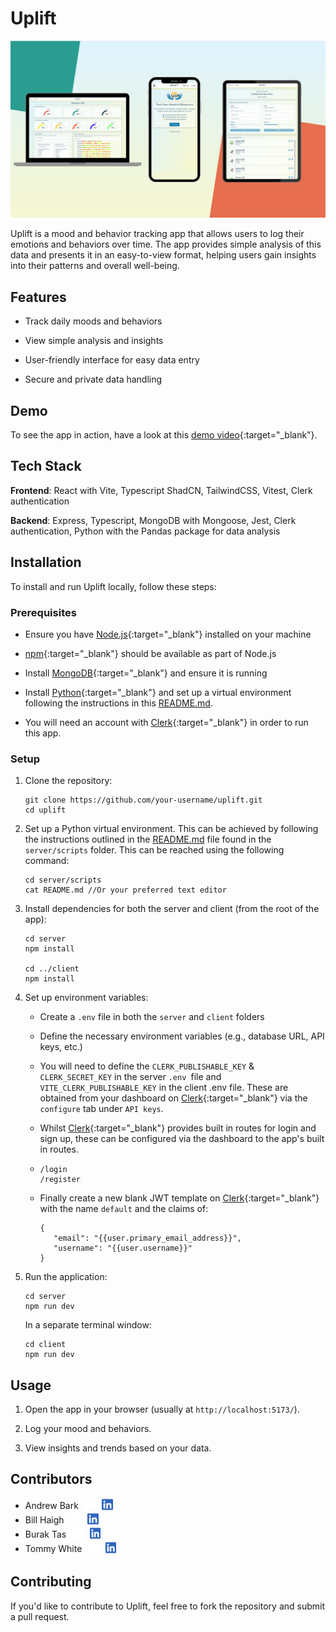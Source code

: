 # Uplift

![Uplift image](uplift.png)

Uplift is a mood and behavior tracking app that allows users to log their emotions and behaviors over time. The app provides simple analysis of this data and presents it in an easy-to-view format, helping users gain insights into their patterns and overall well-being.

## Features

- Track daily moods and behaviors

- View simple analysis and insights

- User-friendly interface for easy data entry

- Secure and private data handling

## Demo

To see the app in action, have a look at this [demo video](https://youtu.be/cIFsfbwOCHA){:target="\_blank"}.

## Tech Stack

**Frontend**: React with Vite, Typescript ShadCN, TailwindCSS, Vitest, Clerk authentication

**Backend**: Express, Typescript, MongoDB with Mongoose, Jest, Clerk authentication, Python with the Pandas package for data analysis

## Installation

To install and run Uplift locally, follow these steps:

### Prerequisites

- Ensure you have [Node.js](https://nodejs.org/){:target="\_blank"} installed on your machine

- [npm](https://www.npmjs.com/){:target="\_blank"} should be available as part of Node.js

- Install [MongoDB](https://www.mongodb.com/){:target="\_blank"} and ensure it is running

- Install [Python](https://www.python.org/){:target="\_blank"} and set up a virtual environment following the instructions in this [README.md](server/scripts/README.md).

- You will need an account with [Clerk](https://clerk.com/){:target="\_blank"} in order to run this app.

### Setup

1. Clone the repository:

   ```
   git clone https://github.com/your-username/uplift.git
   cd uplift
   ```

2. Set up a Python virtual environment. This can be achieved by following the instructions outlined in the [README.md](server/scripts/README.md) file found in the `server/scripts` folder. This can be reached using the following command:

   ```
   cd server/scripts
   cat README.md //Or your preferred text editor
   ```

3. Install dependencies for both the server and client (from the root of the app):

   ```
   cd server
   npm install

   cd ../client
   npm install
   ```

4. Set up environment variables:

   - Create a `.env` file in both the `server` and `client` folders

   - Define the necessary environment variables (e.g., database URL, API keys, etc.)

   - You will need to define the `CLERK_PUBLISHABLE_KEY` & `CLERK_SECRET_KEY` in the server `.env `file and `VITE_CLERK_PUBLISHABLE_KEY` in the client .env file. These are obtained from your dashboard on [Clerk](https://clerk.com/){:target="\_blank"} via the `configure` tab under `API keys`.

   - Whilst [Clerk](https://clerk.com/){:target="\_blank"} provides built in routes for login and sign up, these can be configured via the dashboard to the app's built in routes.

   - ```
     /login
     /register
     ```

   - Finally create a new blank JWT template on [Clerk](https://clerk.com/){:target="\_blank"} with the name `default` and the claims of:

     ```
     {
     	"email": "{{user.primary_email_address}}",
     	"username": "{{user.username}}"
     }
     ```

5. Run the application:

   ```
   cd server
   npm run dev
   ```

   In a separate terminal window:

   ```
   cd client
   npm run dev
   ```

## Usage

1. Open the app in your browser (usually at `http://localhost:5173/`).

2. Log your mood and behaviors.

3. View insights and trends based on your data.

## Contributors

- <div style="display: flex; align-items: center; gap: 10px;">
    Andrew Bark
    <a href="https://github.com/Andrew-Bark">
      <img src="client/public/icons/github.svg" alt="GitHub" style="height: 20px;">
    </a>
    <a href="https://www.linkedin.com/andrew-bark">
      <img src="client/public/icons/linkedin.svg" alt="LinkedIn" style="height: 20px;">
    </a>
  </div>
- <div style="display: flex; align-items: center; gap: 10px;">
    Bill Haigh
    <a href="https://github.com/Billhaigh13">
      <img src="client/public/icons/github.svg" alt="GitHub" style="height: 20px;">
    </a>
    <a href="https://www.linkedin.com/in/billhaigh/">
      <img src="client/public/icons/linkedin.svg" alt="LinkedIn" style="height: 20px;">
    </a>
  </div>
- <div style="display: flex; align-items: center; gap: 10px;">
    Burak Tas
    <a href="https://github.com/b-rak">
      <img src="client/public/icons/github.svg" alt="GitHub" style="height: 20px;">
    </a>
    <a href="https://www.linkedin.com/in/tas-burak/">
      <img src="client/public/icons/linkedin.svg" alt="LinkedIn" style="height: 20px;">
    </a>
  </div>
- <div style="display: flex; align-items: center; gap: 10px;">
    Tommy White
    <a href="https://github.com/TWhite147">
      <img src="client/public/icons/github.svg" alt="GitHub" style="height: 20px;">
    </a>
    <a href="https://www.linkedin.com/in/tommy-white-software/">
      <img src="client/public/icons/linkedin.svg" alt="LinkedIn" style="height: 20px;">
    </a>
  </div>

## Contributing

If you'd like to contribute to Uplift, feel free to fork the repository and submit a pull request.

